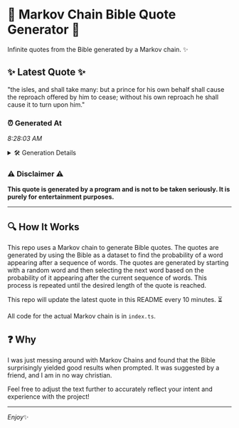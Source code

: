 # 📖 Markov Chain Bible Quote Generator 📖

Infinite quotes from the Bible generated by a Markov chain. ✨

## ✨ Latest Quote ✨
"the isles, and shall take many: but a prince for his own behalf shall cause the reproach offered by him to cease; without his own reproach he shall cause it to turn upon him."

### ⏰ Generated At
*8:28:03 AM*

<details>
    <summary>🛠️ Generation Details</summary>
    <p>
        <strong>🌱 Seed:</strong> the<br>
        <strong>🔄 Iterations:</strong> 33<br>
        <strong>📜 Context History:</strong><br>[ the ]: isles,<br>[ the, isles, ]: and<br>[ the, isles,, and ]: shall<br>[ the, isles,, and, shall ]: take<br>[ the, isles,, and, shall, take ]: many:<br>[ the, isles,, and, shall, take, many: ]: but<br>[ isles,, and, shall, take, many:, but ]: a<br>[ and, shall, take, many:, but, a ]: prince<br>[ shall, take, many:, but, a, prince ]: for<br>[ take, many:, but, a, prince, for ]: his<br>[ many:, but, a, prince, for, his ]: own<br>[ but, a, prince, for, his, own ]: behalf<br>[ a, prince, for, his, own, behalf ]: shall<br>[ prince, for, his, own, behalf, shall ]: cause<br>[ for, his, own, behalf, shall, cause ]: the<br>[ his, own, behalf, shall, cause, the ]: reproach<br>[ own, behalf, shall, cause, the, reproach ]: offered<br>[ behalf, shall, cause, the, reproach, offered ]: by<br>[ shall, cause, the, reproach, offered, by ]: him<br>[ cause, the, reproach, offered, by, him ]: to<br>[ the, reproach, offered, by, him, to ]: cease;<br>[ reproach, offered, by, him, to, cease; ]: without<br>[ offered, by, him, to, cease;, without ]: his<br>[ by, him, to, cease;, without, his ]: own<br>[ him, to, cease;, without, his, own ]: reproach<br>[ to, cease;, without, his, own, reproach ]: he<br>[ cease;, without, his, own, reproach, he ]: shall<br>[ without, his, own, reproach, he, shall ]: cause<br>[ his, own, reproach, he, shall, cause ]: it<br>[ own, reproach, he, shall, cause, it ]: to<br>[ reproach, he, shall, cause, it, to ]: turn<br>[ he, shall, cause, it, to, turn ]: upon<br>[ shall, cause, it, to, turn, upon ]: him.<br>
    </p>
</details>

### ⚠️ Disclaimer ⚠️
**This quote is generated by a program and is not to be taken seriously. It is purely for entertainment purposes.**

---

## 🔍 How It Works

This repo uses a Markov chain to generate Bible quotes. The quotes are generated by using the Bible as a dataset to find the probability of a word appearing after a sequence of words. The quotes are generated by starting with a random word and then selecting the next word based on the probability of it appearing after the current sequence of words. This process is repeated until the desired length of the quote is reached.

This repo will update the latest quote in this README every 10 minutes. ⏳

All code for the actual Markov chain is in `index.ts`.

## ❓ Why

I was just messing around with Markov Chains and found that the Bible surprisingly yielded good results when prompted. 
It was suggested by a friend, and I am in no way christian.

Feel free to adjust the text further to accurately reflect your intent and experience with the project!

---

*Enjoy*✨
